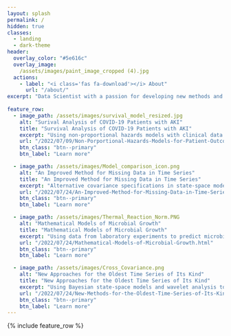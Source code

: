 ```yaml
---
layout: splash
permalink: /
hidden: true
classes: 
  - landing
  - dark-theme
header:
  overlay_color: "#5e616c"
  overlay_image: 
    /assets/images/paint_image_cropped (4).jpg
  actions:
    - label: "<i class='fas fa-download'></i> About"
      url: "/about/"
excerpt: "Data Scientist with a passion for developing new methods and asking the meaningful questions"
  
feature_row:
  - image_path: /assets/images/survival_model_resized.jpg
    alt: "Surival Analysis of COVID-19 Patients with AKI"
    title: "Survival Analysis of COVID-19 Patients with AKI"
    excerpt: "Using non-proportional hazards models with clinical data to improve patient outcome"
    url: "/2022/07/09/Non-Porportional-Hazards-Models-for-Patient-Outcomes.html"
    btn_class: "btn--primary"
    btn_label: "Learn more"

  - image_path: /assets/images/Model_comparison_icon.png
    alt: "An Improved Method for Missing Data in Time Series"
    title: "An Improved Method for Missing Data in Time Series"
    excerpt: "Alternative covariance specifications in state-space models to improve imputation accuracy in time series"
    url: "/2022/07/24/An-Improved-Method-for-Missing-Data-in-Time-Series.html"
    btn_class: "btn--primary"
    btn_label: "Learn more"

  - image_path: /assets/images/Thermal_Reaction_Norm.PNG
    alt: "Mathematical Models of Microbial Growth"
    title: "Mathematical Models of Microbial Growth"
    excerpt: "Using data from laboratory experiments to predict microbial growth rates in future climate scenarios"
    url: "/2022/07/24/Mathematical-Models-of-Microbial-Growth.html"
    btn_class: "btn--primary"
    btn_label: "Learn more"  

  - image_path: /assets/images/Cross_Covariance.png
    alt: "New Approaches for the Oldest Time Series of Its Kind"
    title: "New Approaches for the Oldest Time Series of Its Kind"
    excerpt: "Using Bayesian state-space models and wavelet analysis to analyze climate patterns on the longest time series of its kind"
    url: "/2022/07/24/New-Methods-for-the-Oldest-Time-Series-of-Its-Kind.html"
    btn_class: "btn--primary"
    btn_label: "Learn more"   
---
```


{% include feature_row %}